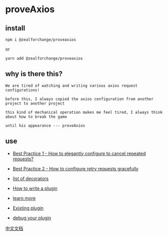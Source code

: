 # proveAxios

## install

`npm i @zealforchange/proveaxios`

or

`yarn add @zealforchange/proveaxios`

## why is there this?

```
We are tired of watching and writing various axios request configurations!

before this, I always copied the axios configuration from another project to another project

this kind of mechanical operation makes me feel tired, I always think about how to break the game

until his appearance --- proveAxios
```

## use

- [Best Practice 1 - How to elegantly configure to cancel repeated requests?](/docs/cancel.md)

- [Best Practice 2 - How to configure retry requests gracefully](/docs/retry.md)

- [list of decorators](/docs/decoratores.md)

- [How to write a plugin](/docs/learnPlugin.md)

- [learn more](/docs/learnMore.md)

- [Existing plugin](/docs/existingPlugin.md)

- [debug your plugin](/docs/debugger.md)

[中文文档](/docs/README_CN.md)
